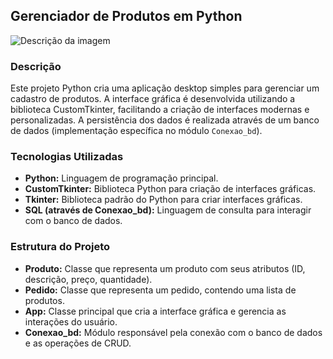 ## Gerenciador de Produtos em Python
![Descrição da imagem](poo.png)
### Descrição
Este projeto Python cria uma aplicação desktop simples para gerenciar um cadastro de produtos. A interface gráfica é desenvolvida utilizando a biblioteca CustomTkinter, facilitando a criação de interfaces modernas e personalizadas. A persistência dos dados é realizada através de um banco de dados (implementação específica no módulo `Conexao_bd`).

### Tecnologias Utilizadas
* **Python:** Linguagem de programação principal.   
* **CustomTkinter:** Biblioteca Python para criação de interfaces gráficas.   
* **Tkinter:** Biblioteca padrão do Python para criar interfaces gráficas.  
* **SQL (através de Conexao_bd):** Linguagem de consulta para interagir com o banco de dados.

### Estrutura do Projeto
* **Produto:** Classe que representa um produto com seus atributos (ID, descrição, preço, quantidade).
* **Pedido:** Classe que representa um pedido, contendo uma lista de produtos.
* **App:** Classe principal que cria a interface gráfica e gerencia as interações do usuário.
* **Conexao_bd:** Módulo responsável pela conexão com o banco de dados e as operações de CRUD.

